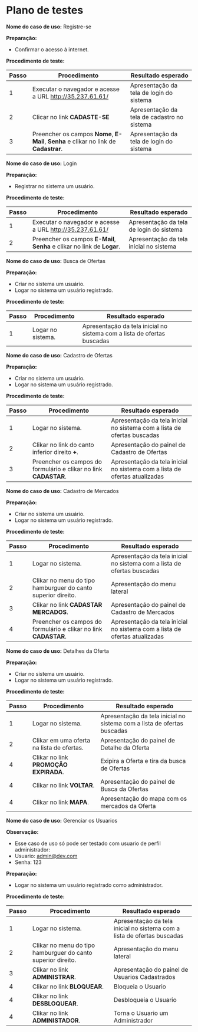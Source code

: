 # Plano de testes

**Nome do caso de uso:** Registre-se

**Preparação:**

* Confirmar o acesso à internet.

**Procedimento de teste:**

| Passo | Procedimento | Resultado esperado |
| --- | --- | --- |
| 1 | Executar o navegador e acesse a URL http://35.237.61.61/ | Apresentação da tela de login do sistema |
| 2 | Clicar no link **CADASTE-SE** | Apresentação da tela de cadastro no sistema |
| 3 | Preencher os campos **Nome**, **E-Mail**, **Senha** e clikar no link de **Cadastrar**. | Apresentação da tela de login do sistema |

**Nome do caso de uso:** Login

**Preparação:**

* Registrar no sistema um usuário.

**Procedimento de teste:**

| Passo | Procedimento | Resultado esperado |
| --- | --- | --- |
| 1 | Executar o navegador e acesse a URL http://35.237.61.61/ | Apresentação da tela de login do sistema |
| 2 | Preencher os campos **E-Mail**, **Senha** e clikar no link de **Logar**. | Apresentação da tela inicial no sistema |

**Nome do caso de uso:** Busca de Ofertas

**Preparação:**

* Criar no sistema um usuário.
* Logar no sistema um usuário registrado.

**Procedimento de teste:**

| Passo | Procedimento | Resultado esperado |
| --- | --- | --- |
| 1 | Logar no sistema. | Apresentação da tela inicial no sistema com a lista de ofertas buscadas |

**Nome do caso de uso:** Cadastro de Ofertas

**Preparação:**

* Criar no sistema um usuário.
* Logar no sistema um usuário registrado.

**Procedimento de teste:**

| Passo | Procedimento | Resultado esperado |
| --- | --- | --- |
| 1 | Logar no sistema. | Apresentação da tela inicial no sistema com a lista de ofertas buscadas |
| 2 | Clikar no link do canto inferior direito **+**. | Apresentação do painel de Cadastro de Ofertas | 
| 3 | Preencher os campos do formulário e clikar no link **CADASTAR**. | Apresentação da tela inicial no sistema com a lista de ofertas atualizadas |

**Nome do caso de uso:** Cadastro de Mercados

**Preparação:**

* Criar no sistema um usuário.
* Logar no sistema um usuário registrado.

**Procedimento de teste:**

| Passo | Procedimento | Resultado esperado |
| --- | --- | --- |
| 1 | Logar no sistema. | Apresentação da tela inicial no sistema com a lista de ofertas buscadas |
| 2 | Clikar no menu do tipo hamburguer do canto superior direito. | Apresentação do menu lateral |
| 3 | Clikar no link **CADASTAR MERCADOS**. | Apresentação do painel de Cadastro de Mercados |
| 4 | Preencher os campos do formulário e clikar no link **CADASTAR**. | Apresentação da tela inicial no sistema com a lista de ofertas atualizadas |

**Nome do caso de uso:** Detalhes da Oferta

**Preparação:**

* Criar no sistema um usuário.
* Logar no sistema um usuário registrado.

**Procedimento de teste:**

| Passo | Procedimento | Resultado esperado |
| --- | --- | --- |
| 1 | Logar no sistema. | Apresentação da tela inicial no sistema com a lista de ofertas buscadas |
| 2 | Clikar em uma oferta na lista de ofertas. | Apresentação do painel de Detalhe da Oferta |
| 4 | Clikar no link **PROMOÇÂO EXPIRADA**. | Exipira a Oferta e tira da busca de Ofertas |
| 4 | Clikar no link **VOLTAR**. | Apresentação do painel de Busca da Ofertas |
| 4 | Clikar no link **MAPA**. | Apresentação do mapa com os mercados da Oferta |

**Nome do caso de uso:** Gerenciar os Usuarios

**Observação:**

* Esse caso de uso só pode ser testado com usuario de perfil administrador:
* Usuario: admin@dev.com
* Senha: 123

**Preparação:**

* Logar no sistema um usuário registrado como administrador.

**Procedimento de teste:**

| Passo | Procedimento | Resultado esperado |
| --- | --- | --- |
| 1 | Logar no sistema. | Apresentação da tela inicial no sistema com a lista de ofertas buscadas |
| 2 | Clikar no menu do tipo hamburguer do canto superior direito. | Apresentação do menu lateral |
| 3 | Clikar no link **ADMINISTRAR**. | Apresentação do painel de Usuarios Cadastrados |
| 4 | Clikar no link **BLOQUEAR**. | Bloqueia o Usuario |
| 4 | Clikar no link **DESBLOQUEAR**. | Desbloqueia o Usuario |
| 4 | Clikar no link **ADMINISTADOR**. | Torna o Usuario um Administrador |

